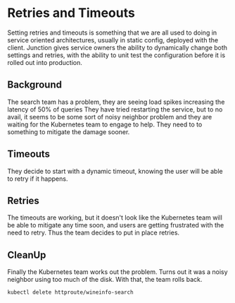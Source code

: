 # Retries and Timeouts

Setting retries and timeouts is something that we are all used to doing in service
oriented architectures, usually in static config, deployed with the client. Junction 
gives service owners the ability to dynamically change both settings and retries,
with the ability to unit test the configuration before it is rolled out into production.

## Background

The search team has a problem, they are seeing load spikes increasing the latency of 50% of queries
They have tried restarting the service, but
to no avail, it seems to be some sort of noisy neighbor problem and they are waiting for the
Kubernetes team to engage to help. They need to to something to mitigate the damage sooner.

## Timeouts

They decide to start with a dynamic timeout, knowing the user will be able to retry
if it happens. 

## Retries

The timeouts are working, but it doesn't look like the Kubernetes team will be able to 
mitigate any time soon, and users are getting frustrated with the need to retry. Thus the
team decides to put in place retries. 

## CleanUp

Finally the Kubernetes team works out the problem. Turns out it was a noisy neighbor using 
too much of the disk. With that, the team rolls back.

```text
kubectl delete httproute/wineinfo-search
```
